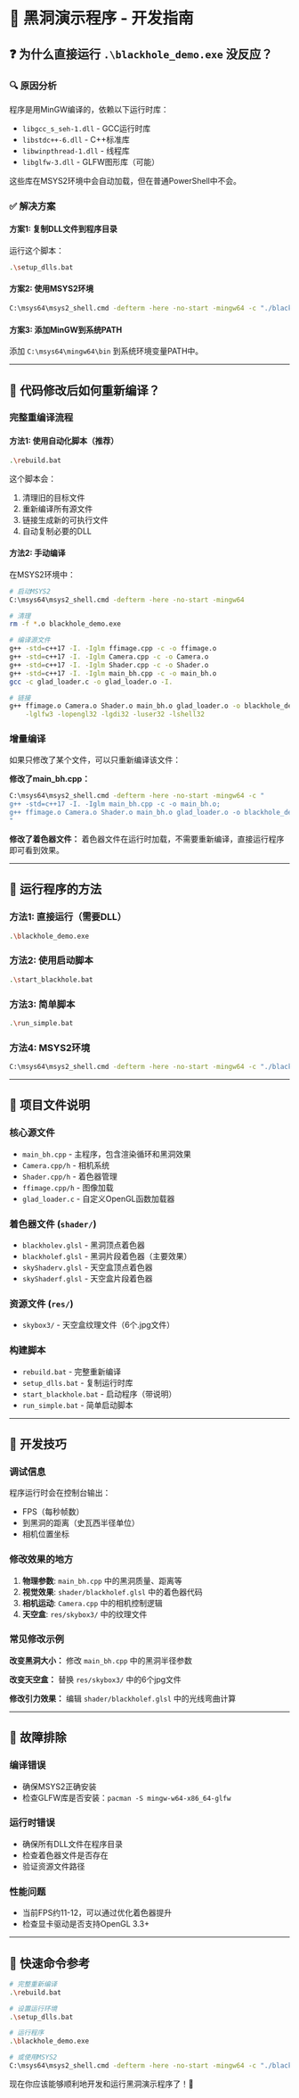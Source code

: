 # 🌌 黑洞演示程序 - 开发指南

## ❓ **为什么直接运行 `.\blackhole_demo.exe` 没反应？**

### 🔍 **原因分析**
程序是用MinGW编译的，依赖以下运行时库：
- `libgcc_s_seh-1.dll` - GCC运行时库
- `libstdc++-6.dll` - C++标准库  
- `libwinpthread-1.dll` - 线程库
- `libglfw-3.dll` - GLFW图形库（可能）

这些库在MSYS2环境中会自动加载，但在普通PowerShell中不会。

### ✅ **解决方案**

#### **方案1: 复制DLL文件到程序目录**
运行这个脚本：
```bash
.\setup_dlls.bat
```

#### **方案2: 使用MSYS2环境**
```bash
C:\msys64\msys2_shell.cmd -defterm -here -no-start -mingw64 -c "./blackhole_demo.exe"
```

#### **方案3: 添加MinGW到系统PATH**
添加 `C:\msys64\mingw64\bin` 到系统环境变量PATH中。

---

## 🔧 **代码修改后如何重新编译？**

### **完整重编译流程**

#### **方法1: 使用自动化脚本（推荐）**
```bash
.\rebuild.bat
```
这个脚本会：
1. 清理旧的目标文件
2. 重新编译所有源文件
3. 链接生成新的可执行文件
4. 自动复制必要的DLL

#### **方法2: 手动编译**
在MSYS2环境中：
```bash
# 启动MSYS2
C:\msys64\msys2_shell.cmd -defterm -here -no-start -mingw64

# 清理
rm -f *.o blackhole_demo.exe

# 编译源文件
g++ -std=c++17 -I. -Iglm ffimage.cpp -c -o ffimage.o
g++ -std=c++17 -I. -Iglm Camera.cpp -c -o Camera.o  
g++ -std=c++17 -I. -Iglm Shader.cpp -c -o Shader.o
g++ -std=c++17 -I. -Iglm main_bh.cpp -c -o main_bh.o
gcc -c glad_loader.c -o glad_loader.o -I.

# 链接
g++ ffimage.o Camera.o Shader.o main_bh.o glad_loader.o -o blackhole_demo.exe \
    -lglfw3 -lopengl32 -lgdi32 -luser32 -lshell32
```

### **增量编译**
如果只修改了某个文件，可以只重新编译该文件：

**修改了main_bh.cpp：**
```bash
C:\msys64\msys2_shell.cmd -defterm -here -no-start -mingw64 -c "
g++ -std=c++17 -I. -Iglm main_bh.cpp -c -o main_bh.o;
g++ ffimage.o Camera.o Shader.o main_bh.o glad_loader.o -o blackhole_demo.exe -lglfw3 -lopengl32 -lgdi32 -luser32 -lshell32
"
```

**修改了着色器文件：**
着色器文件在运行时加载，不需要重新编译，直接运行程序即可看到效果。

---

## 🚀 **运行程序的方法**

### **方法1: 直接运行（需要DLL）**
```bash
.\blackhole_demo.exe
```

### **方法2: 使用启动脚本**
```bash
.\start_blackhole.bat
```

### **方法3: 简单脚本**
```bash
.\run_simple.bat
```

### **方法4: MSYS2环境**
```bash
C:\msys64\msys2_shell.cmd -defterm -here -no-start -mingw64 -c "./blackhole_demo.exe"
```

---

## 📁 **项目文件说明**

### **核心源文件**
- `main_bh.cpp` - 主程序，包含渲染循环和黑洞效果
- `Camera.cpp/h` - 相机系统
- `Shader.cpp/h` - 着色器管理
- `ffimage.cpp/h` - 图像加载
- `glad_loader.c` - 自定义OpenGL函数加载器

### **着色器文件** (`shader/`)
- `blackholev.glsl` - 黑洞顶点着色器
- `blackholef.glsl` - 黑洞片段着色器（主要效果）
- `skyShaderv.glsl` - 天空盒顶点着色器  
- `skyShaderf.glsl` - 天空盒片段着色器

### **资源文件** (`res/`)
- `skybox3/` - 天空盒纹理文件（6个.jpg文件）

### **构建脚本**
- `rebuild.bat` - 完整重新编译
- `setup_dlls.bat` - 复制运行时库
- `start_blackhole.bat` - 启动程序（带说明）
- `run_simple.bat` - 简单启动脚本

---

## 🎯 **开发技巧**

### **调试信息**
程序运行时会在控制台输出：
- FPS（每秒帧数）
- 到黑洞的距离（史瓦西半径单位）
- 相机位置坐标

### **修改效果的地方**
1. **物理参数**: `main_bh.cpp` 中的黑洞质量、距离等
2. **视觉效果**: `shader/blackholef.glsl` 中的着色器代码
3. **相机运动**: `Camera.cpp` 中的相机控制逻辑
4. **天空盒**: `res/skybox3/` 中的纹理文件

### **常见修改示例**
**改变黑洞大小：**
修改 `main_bh.cpp` 中的黑洞半径参数

**改变天空盒：**
替换 `res/skybox3/` 中的6个jpg文件

**修改引力效果：**
编辑 `shader/blackholef.glsl` 中的光线弯曲计算

---

## 🔧 **故障排除**

### **编译错误**
- 确保MSYS2正确安装
- 检查GLFW库是否安装：`pacman -S mingw-w64-x86_64-glfw`

### **运行时错误**
- 确保所有DLL文件在程序目录
- 检查着色器文件是否存在
- 验证资源文件路径

### **性能问题**
- 当前FPS约11-12，可以通过优化着色器提升
- 检查显卡驱动是否支持OpenGL 3.3+

---

## 📝 **快速命令参考**

```bash
# 完整重新编译
.\rebuild.bat

# 设置运行环境
.\setup_dlls.bat

# 运行程序
.\blackhole_demo.exe

# 或使用MSYS2
C:\msys64\msys2_shell.cmd -defterm -here -no-start -mingw64 -c "./blackhole_demo.exe"
```

现在你应该能够顺利地开发和运行黑洞演示程序了！🌌 
